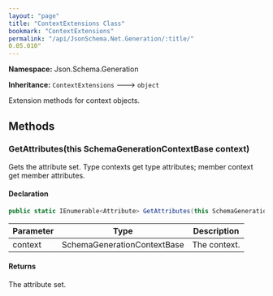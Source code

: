 ```yaml
---
layout: "page"
title: "ContextExtensions Class"
bookmark: "ContextExtensions"
permalink: "/api/JsonSchema.Net.Generation/:title/"
0.05.010"
---
```

**Namespace:** Json.Schema.Generation

**Inheritance:**
`ContextExtensions`
 🡒 
`object`

Extension methods for context objects.

## Methods

### GetAttributes(this SchemaGenerationContextBase context)

Gets the attribute set.  Type contexts get type attributes; member context
get member attributes.

#### Declaration

```c#
public static IEnumerable<Attribute> GetAttributes(this SchemaGenerationContextBase context)
```

| Parameter | Type | Description |
|---|---|---|
| context | SchemaGenerationContextBase | The context. |


#### Returns

The attribute set.

